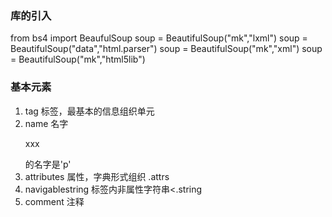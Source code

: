 ### 库的引入
from bs4 import BeaufulSoup
soup = BeautifulSoup("mk","lxml")
soup = BeautifulSoup("<html>data</html>","html.parser")
soup = BeautifulSoup("mk","xml")
soup = BeautifulSoup("mk","html5lib")

### 基本元素
1. tag 标签，最基本的信息组织单元
2. name 名字 <p> xxx   </p>的名字是'p'
3. attributes 属性，字典形式组织 <tag>.attrs
4. navigablestring 标签内非属性字符串<<tag>.string
5. comment 注释
<!--stackedit_data:
eyJoaXN0b3J5IjpbLTUxNTQ1NTQ2NCwtMTE0MTgzODM1OCwtMj
g0ODM5MjQzLDcwODYwNjA1MV19
-->